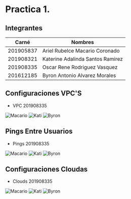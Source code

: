 # Practica 1.

## Integrantes

| Carné | Nombres |
| ------------- | ------------- |
| 201905837  | Ariel Rubelce Macario Coronado  |
| 201908321  | Katerine Adalinda Santos Ramirez  |
| 201908335  | Oscar Rene Rodriguez Vasquez   |
| 201612185  | Byron Antonio Alvarez Morales   |


## Configuraciones VPC'S

- VPC 201908335

![Macario](https://github.com/Macario12/REDES1_Tarea-3/blob/main/Captuas%20Macario/I1.PNG)
![Kati](https://github.com/Macario12/REDES1_Tarea-3/blob/main/Captuas%20Macario/I2.PNG)
![Byron](https://github.com/Macario12/REDES1_Tarea-3/blob/main/Captuas%20Macario/I3.PNG)



## Pings Entre Usuarios

- Pings 201908335

![Macario](https://github.com/Macario12/REDES1_Tarea-3/blob/main/Captuas%20Macario/I1.PNG)
![Kati](https://github.com/Macario12/REDES1_Tarea-3/blob/main/Captuas%20Macario/I2.PNG)
![Byron](https://github.com/Macario12/REDES1_Tarea-3/blob/main/Captuas%20Macario/I3.PNG)


## Configuraciones Cloudas

- Clouds 201908335

![Macario](https://github.com/Macario12/REDES1_Tarea-3/blob/main/Captuas%20Macario/I1.PNG)
![Kati](https://github.com/Macario12/REDES1_Tarea-3/blob/main/Captuas%20Macario/I2.PNG)
![Byron](https://github.com/Macario12/REDES1_Tarea-3/blob/main/Captuas%20Macario/I3.PNG)
